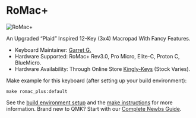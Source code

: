 
# RoMac+

![RoMac+](https://i.imgur.com/YJ2nCrS.png)

An Upgraded “Plaid” Inspired 12-Key (3x4) Macropad With Fancy Features.

- Keyboard Maintainer: [Garret G.](https://github.com/TheRoyalSweatshirt)
- Hardware Supported: RoMac+ Rev3.0, Pro Micro, Elite-C, Proton C, BlueMicro.
- Hardware Availability: Through Online Store [Kingly-Keys](https://kingly-keys.xyz/)  (Stock Varies).

Make example for this keyboard (after setting up your build environment):

    make romac_plus:default

See the [build environment setup](https://docs.qmk.fm/#/getting_started_build_tools) and the [make instructions](https://docs.qmk.fm/#/getting_started_make_guide) for more information. Brand new to QMK? Start with our [Complete Newbs Guide](https://docs.qmk.fm/#/newbs).
